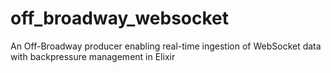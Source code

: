 # off_broadway_websocket
An Off-Broadway producer enabling real-time ingestion of WebSocket data with backpressure management in Elixir
